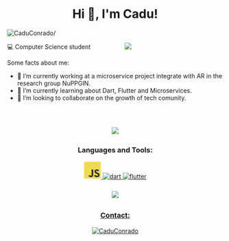 <h1 align="center"> Hi 👋, I'm Cadu! </h1>
<p align="left"> <img src=https://komarev.com/ghpvc/?username=CaduConrado alt=CaduConrado/> </p>
💻 Computer Science student

<img align='right' src="https://i.pinimg.com/originals/54/e3/7d/54e37d8074ebcde1d96c77d7b2a7f310.gif" width="230">

Some facts about me:

- 🔭 I’m currently working at a microservice project integrate with AR in the research group NuPPGIN.
- 🌱 I’m currently learning about Dart, Flutter and Microservices.
- 👯 I’m looking to collaborate on the growth of tech comunity.

<br>

## 

<h3 align="center">
<p align="center">
<a>

<img height="150cm" src="https://github-readme-stats.vercel.app/api/top-langs/?username=CaduConrado&layout=compact&langs_count=16&theme=cobalt"/>
</a>
</p>
</h3>

<h3 align="center">Languages and Tools:</h3>
<p align="center">
    <a href="https://developer.mozilla.org/en-US/docs/Web/JavaScript" target="_blank"> <img src="https://raw.githubusercontent.com/devicons/devicon/master/icons/javascript/javascript-original.svg" alt="javascript" width="40" height="40"/> </a>
      <a href="https://dev.to/envoy_/150-badges-for-github-pnk" target="_blank"> <img src="https://img.shields.io/badge/Dart-0175C2?style=for-the-badge&logo=dart&logoColor=white" alt="dart"</a>
      <a href="https://dev.to/envoy_/150-badges-for-github-pnk" target="_blank"> <img src="https://img.shields.io/badge/Flutter-02569B?style=for-the-badge&logo=flutter&logoColor=white" alt="flutter"</a>
      
      
    
</p>



<h3 align="center"> 
<img align='center' src="https://media.giphy.com/media/tJDz8mPYyUJZ1Pg9fA/giphy.gif" width="300"> 

</h3>

##

<h3 align=center> Contact: </h3>
<p align="center">
<a href="mailto:conradobcc@gmail.com" target="blank"><img align="center" src="https://img.shields.io/badge/Gmail-D14836?style=for-the-badge&logo=gmail&logoColor=white" alt="CaduConrado" height="30" width="80" /></a>


